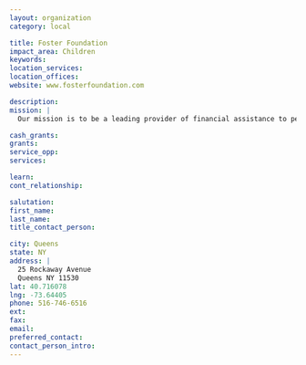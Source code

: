 ```yaml
---
layout: organization
category: local

title: Foster Foundation
impact_area: Children
keywords: 
location_services: 
location_offices: 
website: www.fosterfoundation.com

description: 
mission: |
  Our mission is to be a leading provider of financial assistance to pediatric cancer research programs, and help accelerate the development of new and improved treatments for children suffering with cancer.

cash_grants: 
grants: 
service_opp: 
services: 

learn: 
cont_relationship: 

salutation: 
first_name: 
last_name: 
title_contact_person: 

city: Queens
state: NY
address: |
  25 Rockaway Avenue     
  Queens NY 11530
lat: 40.716078
lng: -73.64405
phone: 516-746-6516
ext: 
fax: 
email: 
preferred_contact: 
contact_person_intro: 
---
```

